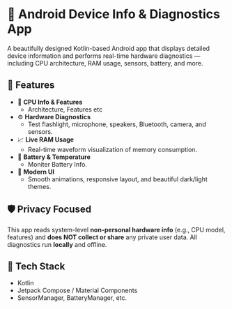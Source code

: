 # 📱 Android Device Info & Diagnostics App

A beautifully designed Kotlin-based Android app that displays detailed device information and performs real-time hardware diagnostics — including CPU architecture, RAM usage, sensors, battery, and more.

## 🚀 Features

- 🧠 **CPU Info & Features**
  - Architecture, Features etc
- ⚙️ **Hardware Diagnostics**
  - Test flashlight, microphone, speakers, Bluetooth, camera, and sensors.
- 📈 **Live RAM Usage**
  - Real-time waveform visualization of memory consumption.
- 🔋 **Battery & Temperature**
  - Moniter Battery Info.
- 🎨 **Modern UI**
  - Smooth animations, responsive layout, and beautiful dark/light themes.

## 🛡️ Privacy Focused

This app reads system-level **non-personal hardware info** (e.g., CPU model, features) and **does NOT collect or share** any private user data. All diagnostics run **locally** and offline.

## 📂 Tech Stack

- Kotlin
- Jetpack Compose / Material Components
- SensorManager, BatteryManager, etc.
